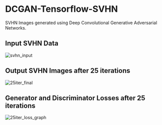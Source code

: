 # DCGAN-Tensorflow-SVHN
SVHN Images generated using Deep Convolutional Generative Adversarial Networks.

## Input SVHN Data
![svhn_input](https://user-images.githubusercontent.com/32443012/41971440-0ee9244e-7a2c-11e8-88df-17d83903dc1d.png)

## Output SVHN Images after 25 iterations
![25iter_final](https://user-images.githubusercontent.com/32443012/41971449-19ec44f2-7a2c-11e8-8177-65747485f0ea.png)

## Generator and Discriminator Losses after 25 iterations
![25iter_loss_graph](https://user-images.githubusercontent.com/32443012/41971462-2540bcb6-7a2c-11e8-8c7d-9e865c053a67.png)
